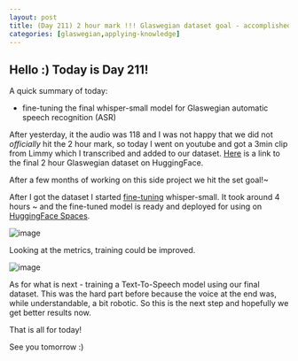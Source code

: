 ```yaml
---
layout: post
title: (Day 211) 2 hour mark !!! Glaswegian dataset goal - accomplished! + whisper-small fine-tuned
categories: [glaswegian,applying-knowledge]
---
```


## Hello :) Today is Day 211!
A quick summary of today:
* fine-tuning the final whisper-small model for Glaswegian  automatic speech recognition (ASR)

After yesterday, it the audio was 118 and I was not happy that we did not *officially* hit the 2 hour mark, so today I went on youtube and got a 3min clip from Limmy which I transcribed and added to our dataset. [Here](https://huggingface.co/datasets/divakaivan/glaswegian_audio) is a link to the final 2 hour Glaswegian dataset on HuggingFace.

After a few months of working on this side project we hit the set goal!~

After I got the dataset I started [fine-tuning](https://huggingface.co/divakaivan/glaswegian-asr) whisper-small. It took around 4 hours ~ and the fine-tuned model is ready and deployed for using on [HuggingFace Spaces](https://huggingface.co/spaces/divakaivan/glaswegian-whisper). 

![image](https://github.com/user-attachments/assets/023c0c10-fd27-4c16-b0bd-652fb50f330b)

Looking at the metrics, training could be improved. 

![image](https://github.com/user-attachments/assets/49902663-190d-4794-ada8-6c790499bc60)

As for what is next - training a Text-To-Speech model using our final dataset. This was the hard part before because the voice at the end was, while understandable, a bit robotic. So this is the next step and hopefully we get better results now. 


That is all for today!

See you tomorrow :)
